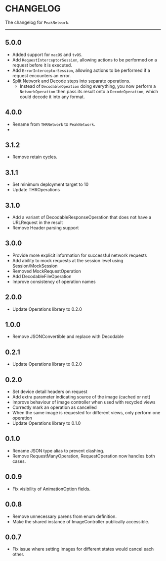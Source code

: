 # CHANGELOG

The changelog for `PeakNetwork`.

--------------------------------------

5.0.0
-----
- Added support for `macOS` and `tvOS`.
- Add `RequestInterceptorSession`, allowing actions to be performed on a request before it is executed. 
- Add `ErrorInterceptorSession`, allowing actions to be performed if a request encounters an error.
- Split Network and Decode steps into separate operations.
    - Instead of `DecodableOpeation` doing everything, you now perform a `NetworkOperation` then pass its result onto a `DecodeOperation`, which could decode it into any format.

4.0.0
-----
- Rename from `THRNetwork` to `PeakNetwork`.
- 
3.1.2
-----
- Remove retain cycles.

3.1.1
-----
- Set minimum deployment target to 10
- Update THROperations

3.1.0
-----
- Add a variant of DecodableResponseOperation that does not have a URLRequest in the result
- Remove Header parsing support

3.0.0
-----
- Provide more explicit information for successful network requests
- Add ability to mock requests at the session level using Session/MockSession
- Removed MockRequestOperation
- Add DecodableFileOperation
- Improve consistency of operation names

2.0.0
-----
- Update Operations library to 0.2.0

1.0.0
-----
- Remove JSONConvertible and replace with Decodable

0.2.1
-----
- Update Operations library to 0.2.0

0.2.0
-----
- Set device detail headers on request
- Add extra parameter indicating source of the image (cached or not)
- Improve behaviour of image controller when used with recycled views
- Correctly mark an operation as cancelled
- When the same image is requested for different views, only perform one operation
- Update Operations library to 0.1.0

0.1.0
-----
* Rename JSON type alias to prevent clashing.
* Remove RequestManyOperation, RequestOperation now handles both cases.

0.0.9
-----
* Fix visibility of AnimationOption fields.

0.0.8
-----
* Remove unnecessary parens from enum definition.
* Make the shared instance of ImageController publically accessible.

0.0.7
-----
* Fix issue where setting images for different states would cancel each other.
